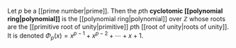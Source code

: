 Let $p$ be a [[prime number|prime]]. Then the $p$th **cyclotomic [[polynomial ring|polynomial]]** is the [[polynomial ring|polynomial]] over $\mathbb Z$ whose roots are the [[primitive root of unity|primitive]] $p$th [[root of unity|roots of unity]]. It is denoted $\Phi_p (x) = x^{p-1} + x^{p-2} + \cdots + x + 1$. 